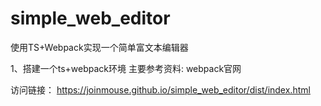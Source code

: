 # simple_web_editor
使用TS+Webpack实现一个简单富文本编辑器

1、搭建一个ts+webpack环境
主要参考资料: webpack官网


访问链接：
https://joinmouse.github.io/simple_web_editor/dist/index.html
